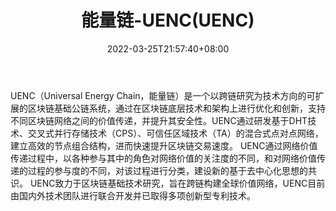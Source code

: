 ﻿---
weight: 
title: "能量链-UENC(UENC)"
description: "UENC（Universal Energy Chain，能量链）是一个以跨链研究为技术方向的可扩展的区块链基础公链系统，通过在区块链底层技术和架构上进行优化和创新，支持不同区块链网络之间的价值..."
date: 2022-03-25T21:57:40+08:00
lastmod: 2022-03-25T16:45:40+08:00
draft: false
authors: ["Metabd"]
featuredImage: "nenglianglian-uencuenc.webp"
link: ""
tags: ["数字代币","能量链-UENC(UENC)"]
categories: ["navigation"]
navigation: ["数字代币"]
lightgallery: true
toc: true
pinned: false
recommend: false
recommend1: false
---
UENC（Universal Energy Chain，能量链）是一个以跨链研究为技术方向的可扩展的区块链基础公链系统，通过在区块链底层技术和架构上进行优化和创新，支持不同区块链网络之间的价值传递，并提升其安全性。UENC通过研发基于DHT技术、交叉式并行存储技术（CPS）、可信任区域技术（TA）的混合式点对点网络，建立高效的节点组合结构，进而快速提升区块链交易速度。
UENC通过网络价值传递过程中，以各种参与其中的角色对网络价值的关注度的不同，和对网络价值传递的过程的参与度的不同，对该过程进行分类，建设新的基于去中心化思想的共识。
UENC致力于区块链基础技术研究，旨在跨链构建全球价值网络，UENC目前由国内外技术团队进行联合开发并已取得多项创新型专利技术。
